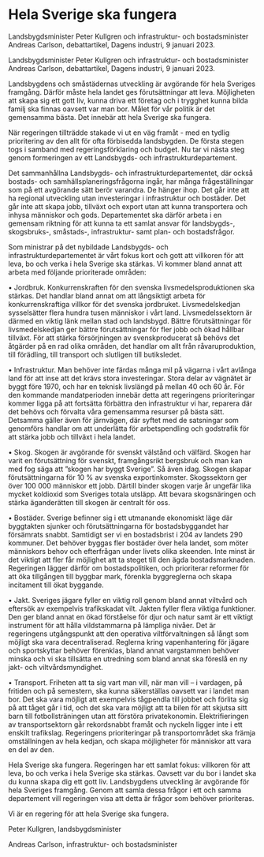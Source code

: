 # Hela Sverige ska fungera

Landsbygdsminister Peter Kullgren och infrastruktur- och bostadsminister Andreas Carlson, debattartikel, Dagens industri, 9 januari 2023.

Landsbygdsminister Peter Kullgren och infrastruktur- och bostadsminister Andreas Carlson, debattartikel, Dagens industri, 9 januari 2023.

Landsbygdens och småstädernas utveckling är avgörande för hela Sveriges framgång. Därför måste hela landet ges förutsättningar att leva. Möjligheten att skapa sig ett gott liv, kunna driva ett företag och i trygghet kunna bilda familj ska finnas oavsett var man bor. Målet för vår politik är det gemensamma bästa. Det innebär att hela Sverige ska fungera.

När regeringen tillträdde stakade vi ut en väg framåt - med en tydlig prioritering av den allt för ofta förbisedda landsbygden. De första stegen togs i samband med regeringsförklaring och budget. Nu tar vi nästa steg genom formeringen av ett Landsbygds- och infrastrukturdepartement.

Det sammanhållna Landsbygds- och infrastrukturdepartementet, där också bostads- och samhällsplaneringsfrågorna ingår, har många frågeställningar som på ett avgörande sätt berör varandra. De hänger ihop. Det går inte att ha regional utveckling utan investeringar i infrastruktur och bostäder. Det går inte att skapa jobb, tillväxt och export utan att kunna transportera och inhysa människor och gods. Departementet ska därför arbeta i en gemensam riktning för att kunna ta ett samlat ansvar för landsbygds-, skogsbruks-, småstads-, infrastruktur- samt plan- och bostadsfrågor.

Som ministrar på det nybildade Landsbygds- och infrastrukturdepartementet är vårt fokus kort och gott att villkoren för att leva, bo och verka i hela Sverige ska stärkas. Vi kommer bland annat att arbeta med följande prioriterade områden:

• Jordbruk. Konkurrenskraften för den svenska livsmedelsproduktionen ska stärkas. Det handlar bland annat om att långsiktigt arbeta för konkurrenskraftiga villkor för det svenska jordbruket. Livsmedelskedjan sysselsätter flera hundra tusen människor i vårt land. Livsmedelssektorn är därmed en viktig länk mellan stad och landsbygd. Bättre förutsättningar för livsmedelskedjan ger bättre förutsättningar för fler jobb och ökad hållbar tillväxt. För att stärka försörjningen av svenskproducerat så behövs det åtgärder på en rad olika områden, det handlar om allt från råvaruproduktion, till förädling, till transport och slutligen till butiksledet.

• Infrastruktur. Man behöver inte färdas många mil på vägarna i vårt avlånga land för att inse att det krävs stora investeringar. Stora delar av vägnätet är byggt före 1970, och har en teknisk livslängd på mellan 40 och 60 år. För den kommande mandatperioden innebär detta att regeringens prioriteringar kommer ligga på att fortsätta förbättra den infrastruktur vi har, reparera där det behövs och förvalta våra gemensamma resurser på bästa sätt. Detsamma gäller även för järnvägen, där syftet med de satsningar som genomförs handlar om att underlätta för arbetspendling och godstrafik för att stärka jobb och tillväxt i hela landet.

• Skog. Skogen är avgörande för svenskt välstånd och välfärd. Skogen har varit en förutsättning för svenskt, framgångsrikt bergsbruk och man kan med fog säga att ”skogen har byggt Sverige”. Så även idag. Skogen skapar förutsättningarna för 10 % av svenska exportinkomster. Skogssektorn ger över 100 000 människor ett jobb. Därtill binder skogen varje år ungefär lika mycket koldioxid som Sveriges totala utsläpp. Att bevara skogsnäringen och stärka äganderätten till skogen är centralt för oss.

• Bostäder. Sverige befinner sig i ett utmanande ekonomiskt läge där byggtakten sjunker och förutsättningarna för bostadsbyggandet har försämrats snabbt. Samtidigt ser vi en bostadsbrist i 204 av landets 290 kommuner. Det behöver byggas fler bostäder över hela landet, som möter människors behov och efterfrågan under livets olika skeenden. Inte minst är det viktigt att fler får möjlighet att ta steget till den ägda bostadsmarknaden. Regeringen lägger därför om bostadspolitiken, och prioriterar reformer för att öka tillgången till byggbar mark, förenkla byggreglerna och skapa incitament till ökat byggande.

• Jakt. Sveriges jägare fyller en viktig roll genom bland annat viltvård och eftersök av exempelvis trafikskadat vilt. Jakten fyller flera viktiga funktioner. Den ger bland annat en ökad förståelse för djur och natur samt är ett viktigt instrument för att hålla vildstammarna på lämpliga nivåer. Det är regeringens utgångspunkt att den operativa viltförvaltningen så långt som möjligt ska vara decentraliserad. Reglerna kring vapenhantering för jägare och sportskyttar behöver förenklas, bland annat vargstammen behöver minska och vi ska tillsätta en utredning som bland annat ska föreslå en ny jakt- och viltvårdsmyndighet.

• Transport. Friheten att ta sig vart man vill, när man vill – i vardagen, på fritiden och på semestern, ska kunna säkerställas oavsett var i landet man bor. Det ska vara möjligt att exempelvis tågpendla till jobbet och förlita sig på att tåget går i tid, och det ska vara möjligt att ta bilen för att skjutsa sitt barn till fotbollsträningen utan att förstöra privatekonomin. Elektrifieringen av transportsektorn går rekordsnabbt framåt och nyckeln ligger inte i ett enskilt trafikslag. Regeringens prioriteringar på transportområdet ska främja omställningen av hela kedjan, och skapa möjligheter för människor att vara en del av den.

Hela Sverige ska fungera. Regeringen har ett samlat fokus: villkoren för att leva, bo och verka i hela Sverige ska stärkas. Oavsett var du bor i landet ska du kunna skapa dig ett gott liv. Landsbygdens utveckling är avgörande för hela Sveriges framgång. Genom att samla dessa frågor i ett och samma departement vill regeringen visa att detta är frågor som behöver prioriteras.

Vi är en regering för att hela Sverige ska fungera.

Peter Kullgren, landsbygdsminister

Andreas Carlson, infrastruktur- och bostadsminister

